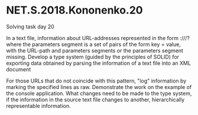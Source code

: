 # NET.S.2018.Kononenko.20
Solving task day 20

In a text file, information about URL-addresses represented in the form
<sheme>://<host>/<URL-path>?<parameteres>
where the parameters segment is a set of pairs of the form key = value, with the URL-path and parameters segments or the parameters segment missing. Develop a type system (guided by the principles of SOLID) for exporting data obtained by parsing the information of a text file into an XML document
  
For those URLs that do not coincide with this pattern, "log" information by marking the specified lines as raw. Demonstrate the work on the example of the console application.
What changes need to be made to the type system, if the information in the source text file changes to another, hierarchically representable information.
